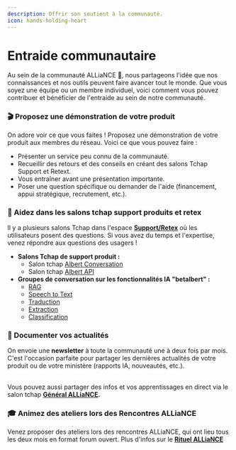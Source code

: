 ```yaml
---
description: Offrir son soutient à la communauté.
icon: hands-holding-heart
---
```


# Entraide communautaire

Au sein de la communauté ALLiaNCE 🌟, nous partageons l'idée que nos connaissances et nos outils peuvent faire avancer tout le monde. Que vous soyez une équipe ou un membre individuel, voici comment vous pouvez contribuer et bénéficier de l'entraide au sein de notre communauté.

### **🎬 Proposez une démonstration de votre produit**

On adore voir ce que vous faites ! Proposez une démonstration de votre produit aux membres du réseau. Voici ce que vous pouvez faire :

* Présenter un service peu connu de la communauté.
* Recueillir des retours et des conseils en créant des salons Tchap Support et Retext.
* Vous entraîner avant une présentation importante.
* Poser une question spécifique ou demander de l'aide (financement, appui stratégique, recrutement, etc.).

### **💬 Aidez dans les salons tchap support produits et retex**

Il y a plusieurs salons Tchap dans l'espace [**Support/Retex**](https://www.tchap.gouv.fr/#/room/!IwhlHPuHgkYixvZYmY:agent.dinum.tchap.gouv.fr?via=agent.dinum.tchap.gouv.fr) où les utilisateurs posent des questions. Si vous avez du temps et l'expertise, venez répondre aux questions des usagers !

* **Salons Tchap de support produit :**
  * Salon tchap [Albert Conversation](https://matrix.to/#/!gpLYRJyIwdkcHBGYeC:agent.dinum.tchap.gouv.fr?via=agent.dinum.tchap.gouv.fr\&via=agent.education.tchap.gouv.fr\&via=agent.pm.tchap.gouv.fr)
  * Salon tchap [Albert API](https://matrix.to/#/!gnHrNiKdlrgzfQqiyN:agent.dinum.tchap.gouv.fr?via=agent.dinum.tchap.gouv.fr\&via=agent.education.tchap.gouv.fr\&via=agent.tchap.gouv.fr)
* **Groupes de conversation sur les fonctionnalités IA "betalbert" :**
  * [RAG](https://matrix.to/#/!rJjGiMiszTopBAGRSk:agent.dinum.tchap.gouv.fr?via=agent.dinum.tchap.gouv.fr\&via=agent.finances.tchap.gouv.fr\&via=agent.education.tchap.gouv.fr)&#x20;
  * [Speech to Text](https://tchap.gouv.fr/#/room/!oZPMozJdTtSzJdJTnk:agent.dinum.tchap.gouv.fr?via=agent.dinum.tchap.gouv.fr\&via=agent.interieur.tchap.gouv.fr\&via=agent.finances.tchap.gouv.fr)
  * [Traduction](https://tchap.gouv.fr/#/room/#betalberteditorialisationtraductionXWWS3OFhhsQ:agent.dinum.tchap.gouv.fr)
  * [Extraction](https://tchap.gouv.fr/#/room/!bPGCjqgXjNqDmLRvIm:agent.dinum.tchap.gouv.fr?via=agent.dinum.tchap.gouv.fr\&via=agent.finances.tchap.gouv.fr\&via=agent.dev-durable.tchap.gouv.fr)
  * [Classification](https://tchap.gouv.fr/#/room/!KQcnlkHbFJlhXmZcPy:agent.dinum.tchap.gouv.fr?via=agent.dinum.tchap.gouv.fr\&via=agent.finances.tchap.gouv.fr\&via=agent.justice.tchap.gouv.fr)

### **📰 Documenter vos actualités**

On envoie une **newsletter** à toute la communauté une à deux fois par mois. C'est l'occasion parfaite pour partager les dernières actualités de votre produit ou de votre ministère (rapports IA, nouveautés, etc.).

\
Vous pouvez aussi partager des infos et vos apprentissages en direct via le salon tchap [**Général ALLiaNCE**](https://tchap.gouv.fr/#/room/!tPzThAoNsAAClYSczG:agent.dinum.tchap.gouv.fr?via=agent.dinum.tchap.gouv.fr\&via=agent.finances.tchap.gouv.fr\&via=agent.justice.tchap.gouv.fr)**.**

### **🎓 Animez des ateliers lors des Rencontres ALLiaNCE**

Venez proposer des ateliers lors des rencontres ALLiaNCE, qui ont lieu tous les deux mois en format forum ouvert. Plus d'infos sur le [**Rituel ALLiaNCE**](rituel-alliance.md)
